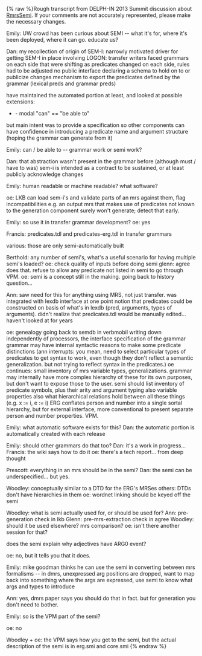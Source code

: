 {% raw %}Rough transcript from DELPH-IN 2013 Summit discussion about
[RmrsSemi](https://blog.inductorsoftware.com/docsproto/tools/RmrsSemi). If your comments are not accurately represented,
please make the necessary changes.

Emily: UW crowd has been curious about SEMI -- what it's for, where it's
been deployed, where it can go. educate us?

Dan: my recollection of origin of SEM-I: narrowly motivated driver for
getting SEM-I in place involving LOGON: transfer writers faced grammars
on each side that were shifting as predicates changed on each side,
rules had to be adjusted no public interface declaring a schema to hold
on to or publicize changes mechanism to export the predicates defined by
the grammar (lexical preds and grammar preds)

have maintained the automated portion at least, and looked at possible
extensions:

- \- modal "can" == "be able to"

but main intent was to provide a specification so other components can
have confidence in introducing a predicate name and argument structure
(hoping the grammar can generate from it)

Emily: can / be able to -- grammar work or semi work?

Dan: that abstraction wasn't present in the grammar before (although
must / have to was) sem-i is intended as a contract to be sustained, or
at least publicly acknowledge changes

Emily: human readable or machine readable? what software?

oe: LKB can load sem-i's and validate parts of an mrs against them, flag
incompatibilities e.g. an output mrs that makes use of predicates not
known to the generation component surely won't generate; detect that
early.

Emily: so use it in transfer grammar development? oe: yes

Francis: predicates.tdl and predicates-erg.tdl in transfer grammars

various: those are only semi-automatically built

Berthold: any number of semi's, what's a useful scenario for having
multiple semi's loaded? oe: check quality of inputs before doing semi
glenn: agree does that. refuse to allow any predicate not listed in semi
to go through VPM. oe: semi is a concept still in the making. going back
to history question…

Ann: saw need for this for anything using MRS, not just transfer. was
integrated with lexdb interface at one point notion that predicates
could be constructed on basis of what's in lexdb (pred, arguments, types
of arguments). didn't realize that predicates.tdl would be manually
edited… haven't looked at for years

oe: genealogy going back to semdb in verbmobil writing down
independently of processors, the interface specification of the grammar
grammar may have internal syntactic reasons to make some predicate
distinctions (ann interrupts: you mean, need to select particular types
of predicates to get syntax to work, even though they don't reflect a
semantic generalization. but not trying to reflect syntax in the
predicates.) oe continues: small inventory of mrs variable types,
generalizations. grammar may internally have more complex hierarchy of
these for its own purposes, but don't want to expose those to the user.
semi should list inventory of predicate symbols, plus their arity and
argument typing also variable properties also what hierarchical
relations hold between all these things (e.g. x := i, e := i) ERG
conflates person and number into a single sortal hierarchy, but for
external interface, more conventional to present separate person and
number properties. VPM.

Emily: what automatic software exists for this? Dan: the automatic
portion is automatically created with each release

Emily: should other grammars do that too? Dan: it's a work in progress…
Francis: the wiki says how to do it oe: there's a tech report… from deep
thought

Prescott: everything in an mrs should be in the semi? Dan: the semi can
be underspecified… but yes.

Woodley: conceptually similar to a DTD for the ERG's MRSes others: DTDs
don't have hierarchies in them oe: wordnet linking should be keyed off
the semi

Woodley: what is semi actually used for, or should be used for? Ann:
pre-generation check in lkb Glenn: pre-mrs-extraction check in agree
Woodley: should it be used elsewhere? mrs comparison? oe: isn't there
another session for that?

does the semi explain why adjectives have ARG0 event?

oe: no, but it tells you that it does.

Emily: mike goodman thinks he can use the semi in converting between mrs
formalisms -- in dmrs, unexpressed arg positions are dropped, want to
map back into something where the args are expressed, use semi to know
what args and types to introduce

Ann: yes, dmrs paper says you should do that in fact. but for generation
you don't need to bother.

Emily: so is the VPM part of the semi?

oe: no

Woodley + oe: the VPM says how you get to the semi, but the actual
description of the semi is in erg.smi and core.smi
<update date omitted for speed>{% endraw %}